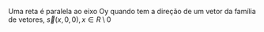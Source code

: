 Uma reta é paralela ao eixo Oy quando tem a direção de um vetor da família de vetores, $\vec {s}(x,0,0) , x \in R \setminus 0$